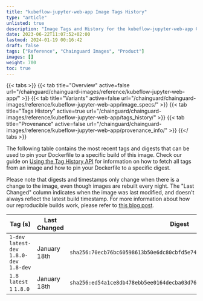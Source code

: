 ```yaml
---
title: "kubeflow-jupyter-web-app Image Tags History"
type: "article"
unlisted: true
description: "Image Tags and History for the kubeflow-jupyter-web-app Chainguard Image"
date: 2023-06-22T11:07:52+02:00
lastmod: 2024-01-19 00:16:42
draft: false
tags: ["Reference", "Chainguard Images", "Product"]
images: []
weight: 700
toc: true
---
```


{{< tabs >}}
{{< tab title="Overview" active=false url="/chainguard/chainguard-images/reference/kubeflow-jupyter-web-app/" >}}
{{< tab title="Variants" active=false url="/chainguard/chainguard-images/reference/kubeflow-jupyter-web-app/image_specs/" >}}
{{< tab title="Tags History" active=true url="/chainguard/chainguard-images/reference/kubeflow-jupyter-web-app/tags_history/" >}}
{{< tab title="Provenance" active=false url="/chainguard/chainguard-images/reference/kubeflow-jupyter-web-app/provenance_info/" >}}
{{</ tabs >}}

The following table contains the most recent tags and digests that can be used to pin your Dockerfile to a specific build of this image. Check our guide on [Using the Tag History API](/chainguard/chainguard-images/using-the-tag-history-api/) for information on how to fetch all tags from an image and how to pin your Dockerfile to a specific digest.

Please note that digests and timestamps only change when there is a change to the image, even though images are rebuilt every night. The "Last Changed" column indicates when the image was last modified, and doesn't always reflect the latest build timestamp. For more information about how our reproducible builds work, please refer to [this blog post](https://www.chainguard.dev/unchained/reproducing-chainguards-reproducible-image-builds).

| Tag (s)                                     | Last Changed | Digest                                                                    |
|---------------------------------------------|--------------|---------------------------------------------------------------------------|
|  `1-dev` `latest-dev` `1.8.0-dev` `1.8-dev` | January 18th | `sha256:70ecb76bc60598613b50e6dc80cbfd5e74223f976cbb9043a97050124e78c588` |
|  `1.8` `latest` `1` `1.8.0`                 | January 18th | `sha256:ed54a1ce8db478ebb5ee0164decba03d76c4dbf48cb09e962aa5a31f8cc7625e` |

